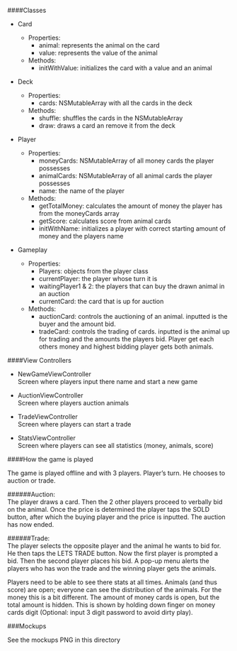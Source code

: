 ####Classes

* Card  
	* Properties:  
		- animal: represents the animal on the card  
		- value: represents the value of the animal
	* Methods:  
		- initWithValue: initializes the card with a value and an animal

* Deck  
	* Properties:  
		- cards: NSMutableArray with all the cards in the deck  
	* Methods:  
		- shuffle: shuffles the cards in the NSMutableArray  
		- draw: draws a card an remove it from the deck  

* Player  
	* Properties:  
		- moneyCards: NSMutableArray of all money cards the player possesses  
		- animalCards: NSMutableArray of all animal cards the player possesses  
		- name: the name of the player  
	* Methods:  
		- getTotalMoney: calculates the amount of money the player has from the moneyCards array  
		- getScore: calculates score from animal cards  
		- initWithName: initializes a player with correct starting amount of money and the players name  

* Gameplay  
	* Properties:  
		- Players: objects from the player class  
		- currentPlayer: the player whose turn it is  
		- waitingPlayer1 & 2: the players that can buy the drawn animal in an auction  
		- currentCard: the card that is up for auction  
	* Methods:  
		- auctionCard: controls the auctioning of an animal. inputted is the buyer and the amount bid.  
		- tradeCard: controls the trading of cards. inputted is the animal up for trading and the amounts the players bid. Player get each others money and highest bidding player gets both animals.  




####View Controllers

- NewGameViewController  
	Screen where players input there name and start a new game

- AuctionViewController  
	Screen where players auction animals

- TradeViewController  
	Screen where players can start a trade

- StatsViewController  
	Screen where players can see all statistics (money, animals, score)



####How the game is played

The game is played offline and with 3 players. Player’s turn. He chooses to auction or trade.   

######Auction:  
The player draws a card. Then the 2 other players proceed to verbally bid on the animal. Once the price is determined the player taps the SOLD button, after which the buying player and the price is inputted. The auction has now ended.  

######Trade:  
The player selects the opposite player and the animal he wants to bid for. He then taps the LETS TRADE button. Now the first player is prompted a bid. Then the second player places his bid. A pop-up menu alerts the players who has won the trade and the winning player gets the animals.  

Players need to be able to see there stats at all times. Animals (and thus score) are open; everyone can see the distribution of the animals. For the money this is a bit different. The amount of money cards is open, but the total amount is hidden. This is shown by holding down finger on money cards digit (Optional: input 3 digit password to avoid dirty play).  


###Mockups

See the mockups PNG in this directory





















